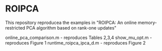 # ROIPCA
This repository reproducea the examples in "ROIPCA: An online memory-restricted PCA algorithm based on rank-one
updates"

online_pca_comparison.m - reproduces Tables 2,3,4
show_mu_opt.m - reproduces Figure 1
runtime_roipca_ipca_d.m - reproduces Figure 2

